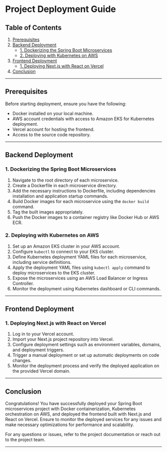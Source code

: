 # Project Deployment Guide

## Table of Contents

1. [Prerequisites](#prerequisites)
2. [Backend Deployment](#backend-deployment)
    - [1. Dockerizing the Spring Boot Microservices](#1-dockerizing-the-spring-boot-microservices)
    - [2. Deploying with Kubernetes on AWS](#2-deploying-with-kubernetes-on-aws)
3. [Frontend Deployment](#frontend-deployment)
    - [1. Deploying Next.js with React on Vercel](#1-deploying-nextjs-with-react-on-vercel)
4. [Conclusion](#conclusion)

---

## **Prerequisites**

Before starting deployment, ensure you have the following:

- Docker installed on your local machine.
- AWS account credentials with access to Amazon EKS for Kubernetes deployment.
- Vercel account for hosting the frontend.
- Access to the source code repository.

---

## **Backend Deployment**

### **1. Dockerizing the Spring Boot Microservices**

1. Navigate to the root directory of each microservice.
2. Create a Dockerfile in each microservice directory.
3. Add the necessary instructions to Dockerfile, including dependencies installation and application startup commands.
4. Build Docker images for each microservice using the `docker build` command.
5. Tag the built images appropriately.
6. Push the Docker images to a container registry like Docker Hub or AWS ECR.

### **2. Deploying with Kubernetes on AWS**

1. Set up an Amazon EKS cluster in your AWS account.
2. Configure `kubectl` to connect to your EKS cluster.
3. Define Kubernetes deployment YAML files for each microservice, including service definitions.
4. Apply the deployment YAML files using `kubectl apply` command to deploy microservices to the EKS cluster.
5. Expose the microservices using an AWS Load Balancer or Ingress Controller.
6. Monitor the deployment using Kubernetes dashboard or CLI commands.

---

## **Frontend Deployment**

### **1. Deploying Next.js with React on Vercel**

1. Log in to your Vercel account.
2. Import your Next.js project repository into Vercel.
3. Configure deployment settings such as environment variables, domains, and deployment triggers.
4. Trigger a manual deployment or set up automatic deployments on code changes.
5. Monitor the deployment process and verify the deployed application on the provided Vercel domain.

---

## **Conclusion**

Congratulations! You have successfully deployed your Spring Boot microservices project with Docker containerization, Kubernetes orchestration on AWS, and deployed the frontend built with Next.js and React on Vercel. Ensure to monitor the deployed services for any issues and make necessary optimizations for performance and scalability.

For any questions or issues, refer to the project documentation or reach out to the project team.

--- 
